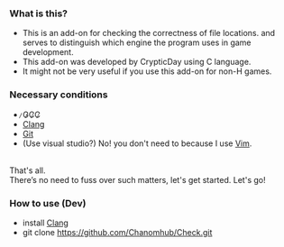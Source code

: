 ### What is this?
- This is an add-on for checking the correctness of file locations. and serves to distinguish which engine the program uses in game development.
- This add-on was developed by CrypticDay using C language.
- It might not be very useful if you use this add-on for non-H games.

### Necessary conditions
-   ̷G̷C̷C̷
-   [Clang](https://github.com/llvm/llvm-project)
-   [Git](https://git-scm.com/)
-   (Use visual studio?) No! you don't need to because I use [Vim](https://www.vim.org/).
<br>
  That's all.
<br>
There’s no need to fuss over such matters, let's get started. Let's go!


### How to use (Dev)
- install [Clang](https://github.com/llvm/llvm-project)
- git clone https://github.com/Chanomhub/Check.git

